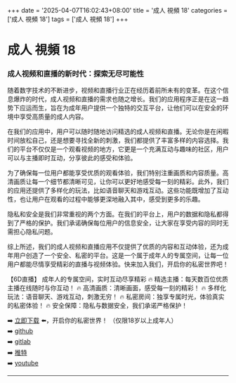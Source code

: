 +++
date = '2025-04-07T16:02:43+08:00'
title = '成人 視頻 18'
categories = ['成人 視頻 18']
tags = ['成人 視頻 18']
+++

# 成人 視頻 18

### 成人视频和直播的新时代：探索无尽可能性

随着数字技术的不断进步，视频和直播行业正在经历着前所未有的变革。在这个信息爆炸的时代，成人视频和直播的需求也随之增长。我们的应用程序正是在这一趋势下应运而生，旨在为成年用户提供一个独特的交互平台，让他们可以在安全的环境中享受高质量的成人内容。

在我们的应用中，用户可以随时随地访问精选的成人视频和直播。无论你是在闲暇时间放松自己，还是想要寻找全新的刺激，我们都提供了丰富多样的内容选择。我们的平台不仅仅是一个观看视频的地方，它更是一个充满互动与趣味的社区，用户可以与主播即时互动，分享彼此的感受和体验。

为了确保每一位用户都能享受优质的观看体验，我们特别注重画质和内容质量。高清画质让每一个细节都清晰可见，让你可以更好地感受每一刻的精彩。此外，我们的应用还提供了多样化的玩法，比如语音聊天和游戏互动。这些功能既增加了互动性，也让用户在观看的过程中能够更深地融入其中，感受到更多的乐趣。

隐私和安全是我们非常重视的两个方面。在我们的平台上，用户的数据和隐私都得到了严格的保护。我们承诺确保每位用户的信息安全，让大家在享受内容的同时无需担心隐私问题。

综上所述，我们的成人视频和直播应用不仅提供了优质的内容和互动体验，还为成年用户创造了一个安全、私密的平台。这是一个属于成年人的专属空间，让每一位用户都能尽情享受精彩的直播与视频体验。快来加入我们，开启你的私密世界吧！

【6D直播】
成年人的专属空间，实时互动尽享精彩
🔥 精选主播：每天数百位优质主播在线随时与你互动！
🔥 高清画质：清晰画面，感受每一刻的精彩！
🔥 多样化玩法：语音聊天、游戏互动，刺激无穷！
🔥 私密房间：独享专属时光，体验真实的私密体验！
🔥 安全保障：隐私与数据安全，我们承诺严格保护！

➡️ [立即下载](https://down123.s3.ap-east-1.amazonaws.com/down/down.html?channelCode=blog) ⬅️，开启你的私密世界！ （仅限18岁以上成年人）  
➡️ [github](https://aldult-live.github.io/)  
➡️ [gitlab](https://seo-09598d.gitlab.io/)  
➡️ [推特](https://x.com/wegame33)  
➡️ [youtube](https://www.youtube.com/@6Dlive)  

---
